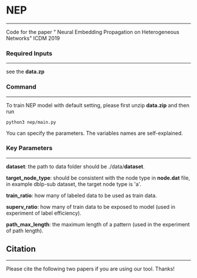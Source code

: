 # NEP
---------------

Code for the paper " Neural Embedding Propagation on Heterogeneous Networks" ICDM 2019

### Required Inputs
---------------
see the **data.zp**


### Command
---------------

To train NEP model with default setting, please first unzip **data.zip** and then run
```
python3 nep/main.py
```

You can specify the parameters. The variables names are self-explained.


### Key Parameters
---------------

**dataset**: the path to data folder should be ./data/**dataset**.

**target_node_type**: should be consistent with the node type in **node.dat** file, in example dblp-sub dataset, the target node type is 'a'.

**train_ratio**: how many of labeled data to be used as train data.

**superv_ratio**: how many of train data to be exposed to model (used in experiment of label efficiency).

**path_max_length**: the maximum length of a pattern (used in the experiment of path length).

## Citation
---------------

Please cite the following two papers if you are using our tool. Thanks!


